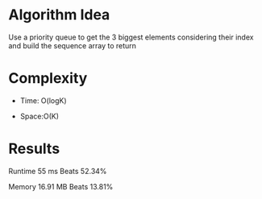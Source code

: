 # Algorithm Idea


Use a priority queue to get the 3 biggest elements considering their index and build the sequence array to return

# Complexity

- Time: O(logK)

- Space:O(K)

# Results

Runtime
55
ms
Beats
52.34%

Memory
16.91
MB
Beats
13.81%
